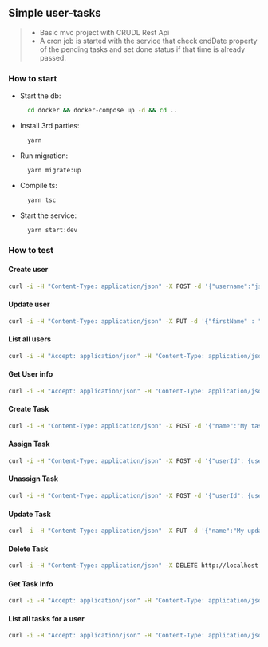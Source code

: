 ## Simple user-tasks

> - Basic mvc project with CRUDL Rest Api
> - A cron job is started with the service that check endDate property of the pending tasks and set done status if that time is already passed.

### How to start

- Start the db:
  ```sh
    cd docker && docker-compose up -d && cd ..
  ```
- Install 3rd parties:
  ```sh
    yarn
  ```
- Run migration:
  ```sh
    yarn migrate:up
  ```
- Compile ts:
  ```sh
    yarn tsc
  ```
- Start the service:
  ```sh
    yarn start:dev
  ```

### How to test

#### Create user

```sh
curl -i -H "Content-Type: application/json" -X POST -d '{"username":"jsmith","firstName" : "John", "lastName" : "Smith"}' http://localhost:3000/api/users
```

#### Update user

```sh
curl -i -H "Content-Type: application/json" -X PUT -d '{"firstName" : "John", "lastName" : "Doe", "username": "jdoe"}' http://localhost:3000/api/users/{id}
```

#### List all users

```sh
curl -i -H "Accept: application/json" -H "Content-Type: application/json" -X GET http://localhost:3000/api/users
```

#### Get User info

```sh
curl -i -H "Accept: application/json" -H "Content-Type: application/json" -X GET http://localhost:3000/api/users/{id}
```

#### Create Task

```sh
curl -i -H "Content-Type: application/json" -X POST -d '{"name":"My task","description" : "Description of task", "endDate" : "2016-05-25 14:25:00"}' http://localhost:3000/api/tasks
```

#### Assign Task

```sh
curl -i -H "Content-Type: application/json" -X POST -d '{"userId": {user_id}}' http://localhost:3000/api/tasks/{task_id}/assign-user
```

#### Unassign Task

```sh
curl -i -H "Content-Type: application/json" -X POST -d '{"userId": {user_id}}' http://localhost:3000/api/tasks/{task_id}/unassign
```

#### Update Task

```sh
curl -i -H "Content-Type: application/json" -X PUT -d '{"name":"My updated task"}' http://localhost:3000/api/tasks/{task_id}
```

#### Delete Task

```sh
curl -i -H "Content-Type: application/json" -X DELETE http://localhost:3000/api/tasks/{task_id}
```

#### Get Task Info

```sh
curl -i -H "Accept: application/json" -H "Content-Type: application/json" -X GET http://localhost:3000/api/tasks/{task_id}
```

#### List all tasks for a user

```sh
curl -i -H "Accept: application/json" -H "Content-Type: application/json" -X GET http://localhost:3000/api/users/{user_id}/tasks
```
